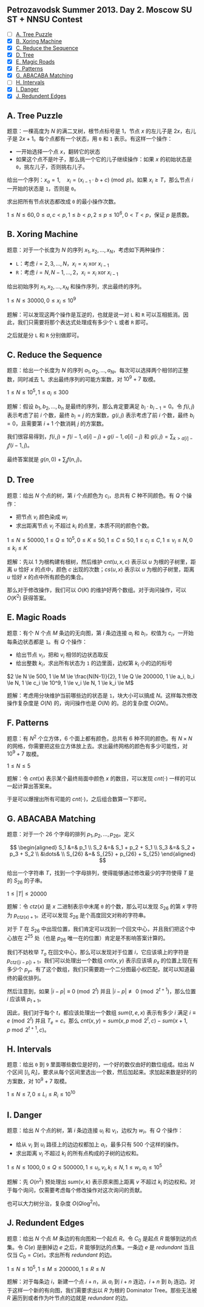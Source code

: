 ## Petrozavodsk Summer 2013. Day 2. Moscow SU ST + NNSU Contest

+ [ ] [A. Tree Puzzle](https://www.e-olymp.com/en/problems/6447)
+ [x] [B. Xoring Machine](https://www.e-olymp.com/en/problems/6448)
+ [x] [C. Reduce the Sequence](https://www.e-olymp.com/en/problems/6449)
+ [x] [D. Tree](https://www.e-olymp.com/en/problems/6450)
+ [x] [E. Magic Roads](https://www.e-olymp.com/en/problems/6451)
+ [x] [F. Patterns](https://www.e-olymp.com/en/problems/6452)
+ [x] [G. ABACABA Matching](https://www.e-olymp.com/en/problems/6453)
+ [ ] [H. Intervals](https://www.e-olymp.com/en/problems/6454)
+ [x] [I. Danger](https://www.e-olymp.com/en/problems/6455)
+ [x] [J. Redundent Edges](https://www.e-olymp.com/en/problems/6456)

## A. Tree Puzzle

题意：一棵高度为 $N$ 的满二叉树，根节点标号是 $1$，节点 $x$ 的左儿子是 $2x$，右儿子是 $2x+1$。每个点都有一个状态，用 `0` 和 `1` 表示。有这样一个操作：

+ 一开始选择一个点 $x$，翻转它的状态
+ 如果这个点不是叶子，那么挑一个它的儿子继续操作：如果 $x$ 的初始状态是 `0`，挑左儿子，否则挑右儿子。

给出一个序列：$x_a=1,\quad x_i=(x_{i-1} \cdot b + c) \pmod p$。如果 $x_i \ge T$，那么节点 $i$ 一开始的状态是 `1`，否则是 `0`。

求出把所有节点状态都改成 `0` 的最小操作次数。

$1 \le N \le 60, 0 \le a,c < p, 1 \le b < p, 2 \le p \le 10^6, 0 < T < p$，保证 $p$ 是质数。

## B. Xoring Machine

题意：对于一个长度为 $N$ 的序列 $x_1,x_2,\dots,x_N$，考虑如下两种操作：

+ `L`：考虑 $i=2,3,\dots,N$，$x_i=x_i \text{ xor } x_{i-1}$
+ `R`：考虑 $i=N,N-1,\dots,2$，$x_i=x_i \text{ xor } x_{i-1}$

给出初始序列 $x_1,x_2,\dots,x_N$ 和操作序列，求出最终的序列。

$1 \le N \le 30000, 0 \le x_i \le 10^9$

题解：可以发现这两个操作是互逆的，也就是说一对 `L` 和 `R` 可以互相抵消。因此，我们只需要将那个表达式处理成有多少个 `L` 或者 `R` 即可。

之后就是分 `L` 和 `R` 分别做即可。

## C. Reduce the Sequence

题意：给出一个长度为 $N$ 的序列 $a_1,a_2,\dots,a_N$。每次可以选择两个相邻的正整数，同时减去 $1$。求出最终序列的可能方案数，对 $10^9+7$ 取模。

$1 \le N \le 10^5, 1 \le a_i \le 300$

题解：假设 $b_1,b_2,\dots,b_n$ 是最终的序列，那么肯定要满足 $b_i \cdot b_{i-1} = 0$。令 $f(i, j)$ 表示考虑了前 $i$ 个数，最终 $b_i=j$ 的方案数，$g(i,j)$ 表示考虑了前 $i$ 个数，最终 $b_i=0$，且需要第 $i+1$ 个数消耗 $j$ 的方案数。

我们很容易得到，$f(i,j)=f(i-1,a[i]-j)+g(i-1,a[i]-j)$ 和 $g(i,j)=\sum_{k > a[i] - j} f(i - 1, j)$。

最终答案就是 $g(n,0)+\sum_{j} f(n,j)$。

## D. Tree

题意：给出 $N$ 个点的树，第 $i$ 个点颜色为 $c_i$，总共有 $C$ 种不同颜色。有 $Q$ 个操作：

+ 把节点 $v_i$ 颜色染成 $w_i$
+ 求出距离节点 $v_i$ 不超过 $k_i$ 的点里，本质不同的颜色个数。

$1 \le N \le 50000, 1 \le Q \le 10^5, 0 \le K \le 50, 1 \le C \le 50, 1 \le c_i \le C, 1 \le v_i \le N, 0 \le k_i \le K$

题解：先以 $1$ 为根构建有根树，然后维护 $cnt(u, x, c)$ 表示以 $u$ 为根的子树里，距离 $u$ 恰好 $x$ 的点中，颜色 $c$ 出现的次数；$cs(u,x)$ 表示以 $u$ 为根的子树里，距离 $u$ 恰好 $x$ 的点中所有颜色的集合。

那么对于修改操作，我们可以 $O(K)$ 的维护好两个数组。对于询问操作，可以 $O(K^2)$ 获得答案。

## E. Magic Roads

题意：有个 $N$ 个点 $M$ 条边的无向图，第 $i$ 条边连接 $a_i$ 和 $b_i$，权值为 $c_i$，一开始每条边状态都是 `1`。有 $Q$ 个操作：

+ 给出节点 $v_i$，把和 $v_i$ 相邻的边状态取反
+ 给出整数 $k_i$，求出所有状态为 `1` 的边里面，边权第 $k_i$ 小的边的标号

$2 \le N \le 500, 1 \le M \le \frac{N(N-1)}{2}, 1 \le Q \le 200000, 1 \le a_i, b_i \le N, 1 \le c_i \le 10^9, 1 \le v_i \le N, 1 \le k_i \le M$

题解：考虑用分块维护当前哪些边的状态是 `1`，块大小可以搞成 $N$。这样每次修改操作复杂度是 $O(N)$ 的，询问操作也是 $O(N)$ 的。总的复杂度 $O(QN)$。

## F. Patterns

题意：有 $N^2$ 个立方体，$6$ 个面上都有颜色，总共有 $6$ 种不同的颜色。有 $N \times N$ 的网格，你需要把这些立方体放上去。求出最终网格的颜色有多少可能性，对 $10^9+7$ 取模。

$1 \le N \le 5$

题解：令 $cnt(x)$ 表示某个最终局面中颜色 $x$ 的数目，可以发现 $cnt(\cdot)$ 一样的可以一起计算出答案来。

于是可以爆搜出所有可能的 $cnt(\cdot)$，之后组合数算一下即可。

## G. ABACABA Matching

题意：对于一个 $26$ 个字母的排列 $p_1,p_2,\dots,p_{26}$。定义

$$
\begin{aligned}
S_1 &=&  p_1 \\
S_2  &=&  S_1  +  p_2  +  S_1 \\
S_3  &=&  S_2  +  p_3  +  S_2 \\
&\dots& \\
S_{26}  &=&  S_{25}  +  p_{26}  +  S_{25}
\end{aligned}
$$

给出一个字符串 $T$，找到一个字母排列，使得能够通过修改最少的字符使得 $T$ 是的 $S_{26}$ 的子串。

$1 \le |T| \le 20000$

题解：令 $ctz(x)$ 是 $x$ 二进制表示中末尾 `0` 的个数，那么可以发现 $S_{26}$ 的第 $x$ 字符为 $p_{ctz(x) + 1}$。还可以发现 $S_{26}$ 是个高度回文对称的字符串。

对于 $T$ 在 $S_{26}$ 中出现位置，我们肯定可以找到一个回文中心，并且我们把这个中心放在 $2^{25}$ 处（也是 $p_{26}$ 唯一在的位置）肯定是不影响答案计算的。

我们不妨枚举 $T_o$ 在回文中心，那么可以发现对于位置 $i$，它应该填上的字符是 $p_{ctz(|i-p|) + 1}$，我们可以处理出一个数组 $cnt(x,y)$ 表示应该填 $p_x$ 的位置上现在有多少个 $p_y$。有了这个数组，我们只需要跑一个二分图最小权匹配，就可以知道最终的最优排列。

然后注意到，如果 $|i-p| \equiv 0 \pmod{2^t}$ 并且 $|i-p| \not\equiv 0 \pmod{2^{t+1}}$，那么位置 $i$ 应该填 $p_{t+1}$。

因此，我们对于每个 $t$，都应该处理出一个数组 $sum(t, e,x)$ 表示有多少 $i$ 满足 $i \equiv e \pmod{2^t}$ 并且 $T_e = c$。那么 $cnt(x,y)=sum(x, p \bmod 2^t,c)-sum(x + 1, p \bmod 2^{t+1},c)$。

## H. Intervals

题意：给出 `0` 到 `9` 里面哪些数位是好的，一个好的数仅由好的数位组成。给出 $N$ 个区间 $[l_i, R_i]$，要求从每个区间里选出一个数，然后加起来。求加起来数是好的的方案数，对 $10^9+7$ 取模。

$1 \le N \le 7, 0 \le L_i \le R_i \le 10^{10}$

## I. Danger

题意：给出 $N$ 个点的树，第 $i$ 条边连接 $u_i$ 和 $v_i$，边权为 $w_i$。有 $Q$ 个操作：

+ 给从 $v_i$ 到 $u_i$ 路径上的边边权都加上 $a_i$，最多只有 $500$ 个这样的操作。
+ 求出距离 $v_i$ 不超过 $k_i$ 的所有点构成的子树的边权和。

$1 \le N \le 1000, 0 \le Q \le 500000, 1 \le u_i, v_i, k_i \le N, 1 \le w_i, a_i \le 10^5$

题解：先 $O(n^2)$ 预处理出 $sum(v,k)$ 表示原来图上距离 $v$ 不超过 $k_i$ 的边权和。对于每个询问，仅需要考虑每个修改操作对这次询问的贡献。

也可以大力树分治，复杂度 $O(Q \log^2 n)$。

## J. Redundent Edges

题意：给出 $N$ 个点 $M$ 条边的有向图和一个起点 $R$。令 $C_0$ 是起点 $R$ 能够到达的点集。令 $C(e)$ 是删掉边 $e$ 之后，$R$ 能够到达的点集。一条边 $e$ 是 *redundant* 当且仅当 $C_0=C(e)$。求出所有 *redundant* 的边。

$1 \le N \le 10^5, 1 \le M \le 200000, 1 \le R \le N$

题解：对于每条边 $i$，新建一个点 $i+n$，从 $a_i$ 到 $i+n$ 连边，$i+n$ 到 $b_i$ 连边。对于这样一个新的有向图，我们需要求出以 $R$ 为根的 Dominator Tree。那些无法被 $R$ 遍历到或者作为叶节点的边就是 *redundant* 的边。